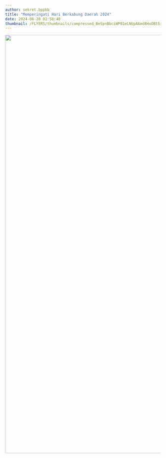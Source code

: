```yaml
---
author: sekret.bppkb
title: "Memperingati Hari Berkabung Daerah 2024"
date: 2024-06-28 02:58:48
thumbnail: /FLYERS/thumbnails/compressed_BeSpnBbciWP01eLNUpAAmd8HxOBt5rTgimFl3SBI.png
---
```

<p><img src="/images/EwV3cgAj86N60zlviZQF.png" width="1081" height="1350" alt="" /></p>